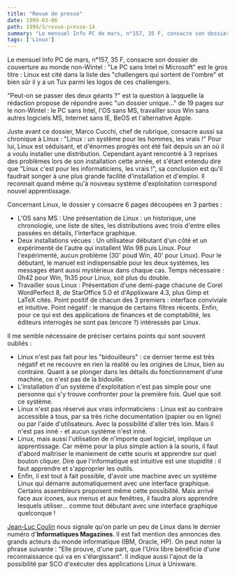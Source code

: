 ```yaml
---
title: "Revue de presse"
date: 1999-03-06
path: 1999/3/revue-presse-14
summary: "Le mensuel Info PC de mars, n°157, 35 F, consacre son dossier de couverture au monde non-Wintel : \"Le PC sans Intel ni Microsoft\" est le gros titre : Linux est cité dans la liste des \"challengers qui sortent de l'ombre\" et bien sûr il y a un Tux parmi les logos de ces challengers."
tags: ['Linux']
---
```


<P>Le mensuel Info PC de mars, n°157, 35 F, consacre son dossier de
couverture au monde non-Wintel : "Le PC sans Intel ni Microsoft" est le
gros titre : Linux est cité dans la liste des "challengers qui sortent
de l'ombre" et bien sûr il y a un Tux parmi les logos de ces
challengers.</P>

<P>"Peut-on se passer des deux géants ?" est la question à laqquelle la
rédaction propose de répondre avec "un dossier unique..." de 19 pages
sur le non-Wintel : le PC sans Intel, l'OS sans MS, travailler sous Win
sans autres logiciels MS, Internet sans IE, BeOS et l'alternative Apple.</P>

<P>Juste avant ce dossier, Marco Cucchi, chef de rubrique, consacre aussi
sa chronique à Linux : "Linux : un système pour les hommes, les vrais !"
Pour lui, Linux est séduisant, et d'énormes progrès ont été fait depuis
un an où il a voulu installer une distribution. Cependant ayant
rencontré à 3 reprises des problèmes lors de son installation cette
année, et s'étant entendu dire que "Linux c'est pour les informaticiens,
les vrais !", sa conclusion est qu'il faudrait songer à une plus grande
facilité d'installation et d'emploi. Il reconnait quand même qu'à
nouveau système d'exploitation correspond nouvel apprentissage.</P>

<P>Concernant Linux, le dossier y consacre 6 pages découpées en 3 parties :</P>

<UL>

<LI>L'OS sans MS :
Une présentation de Linux : un historique, une chronologie, une liste de
sites, les distributions avec trois d'entre elles passées en détails,
l'interface graphique.
<LI>Deux installations vécues :
Un utilisateur débutant d'un côté et un expérimenté de l'autre qui
installent Win 98 puis Linux. Pour l'expérimenté, aucun problème (30'
poud Win, 40' pour Linux). Pour le débutant, le manuel est indispensable
pour les deux systèmes, les messages étant aussi mystérieux dans chaque
cas. Temps nécessaire : 0h42 pour Win, 1h35 pour Linux, soit plus du
double.
<LI>Travailler sous Linux :
Présentation d'une demi-page chacune de Corel WordPerfect 8, de
StarOffice 5.0 et d'Applixware 4.3, plus Gimp et LaTeX cités. Point
positif de chacun des 3 premiers : interface conviviale et intuitive.
Point négatif : le manque de certains filtres récents. Enfin, pour ce
qui est des applications de finances et de comptabilité, les éditeurs
interrogés ne sont pas (encore ?) intéressés par Linux.
</UL>

<P>Il me semble nécessaire de préciser certains points qui sont souvent
oubliés :</P>

<UL>

<LI>Linux n'est pas fait pour les "bidouilleurs" : ce dernier terme est
très
négatif et ne recouvre en rien la réalité ou les origines de Linux, bien
au contraire. Quant à se plonger dans les détails du fonctionnement
d'une machine, ce n'est pas de la bidouille.
<LI>L'installation d'un système d'exploitation n'est pas simple pour une
personne qui s'y trouve confronter pour la première fois. Quel que soit
ce système.
<LI>Linux n'est pas réservé aux vrais informaticiens : Linux est au
contraire accessible à tous, par sa très riche documentation (papier ou
en ligne) ou par l'aide d'utilisateurs. Avec la possibilité d'aller très
loin. Mais il n'est pas inné - et aucun système n'est inné.
<LI>Linux, mais aussi l'utilisation de n'importe quel logiciel, implique
un apprentissage. Car même pour la plus simple action à la souris, il
faut d'abord maîtriser le maniement de cette  souris et apprendre sur
quel bouton cliquer. Dire que l'informatique est intuitive est une
stupidité : il faut apprendre et s'approprier les outils.
<LI>Enfin, il est tout à fait possible, d'avoir une machine avec un
système Linux qui démarre automatiquement avec une interface graphique.
Certains assembleurs proposent même cette possibilité. Mais arrivé face
aux icones, aux menus et aux fenêtres, il faudra alors apprendre
lesquels utiliser... comme tout débutant avec une interface graphique
quelconque !
</UL>

<P>
<A HREF="mailto:jeanluc.coulin@francetelecom.fr">Jean-Luc Coulin</A>
nous signale qu'on parle un peu de Linux dans le dernier numéro
d'<B>Informatiques Magazines</B>.
Il est fait mention des annonces des grands acteurs du monde informatique
(IBM, Oracle, HP).
On peut noter la phrase suivante : "Elle prouve, d'une part, que l'Unix
libre bénéficie d'une reconnaissance qui va en s'élargissant".
Il indique aussi l'ajout de la possibilité par SCO d'exécuter des
applications Linux à Unixware.
</P>


